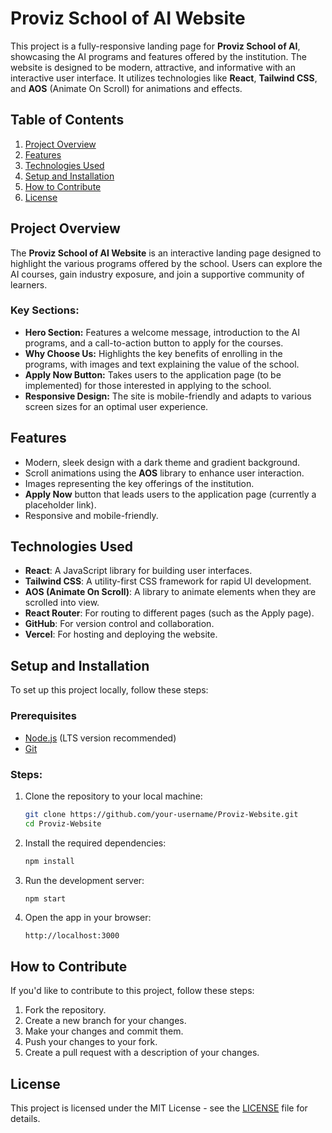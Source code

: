 # Proviz School of AI Website

This project is a fully-responsive landing page for **Proviz School of AI**, showcasing the AI programs and features offered by the institution. The website is designed to be modern, attractive, and informative with an interactive user interface. It utilizes technologies like **React**, **Tailwind CSS**, and **AOS** (Animate On Scroll) for animations and effects.

## Table of Contents

1. [Project Overview](#project-overview)
2. [Features](#features)
3. [Technologies Used](#technologies-used)
4. [Setup and Installation](#setup-and-installation)
5. [How to Contribute](#how-to-contribute)
6. [License](#license)

## Project Overview

The **Proviz School of AI Website** is an interactive landing page designed to highlight the various programs offered by the school. Users can explore the AI courses, gain industry exposure, and join a supportive community of learners. 

### Key Sections:
- **Hero Section:** Features a welcome message, introduction to the AI programs, and a call-to-action button to apply for the courses.
- **Why Choose Us:** Highlights the key benefits of enrolling in the programs, with images and text explaining the value of the school.
- **Apply Now Button:** Takes users to the application page (to be implemented) for those interested in applying to the school.
- **Responsive Design:** The site is mobile-friendly and adapts to various screen sizes for an optimal user experience.

## Features

- Modern, sleek design with a dark theme and gradient background.
- Scroll animations using the **AOS** library to enhance user interaction.
- Images representing the key offerings of the institution.
- **Apply Now** button that leads users to the application page (currently a placeholder link).
- Responsive and mobile-friendly.

## Technologies Used

- **React**: A JavaScript library for building user interfaces.
- **Tailwind CSS**: A utility-first CSS framework for rapid UI development.
- **AOS (Animate On Scroll)**: A library to animate elements when they are scrolled into view.
- **React Router**: For routing to different pages (such as the Apply page).
- **GitHub**: For version control and collaboration.
- **Vercel**: For hosting and deploying the website.

## Setup and Installation

To set up this project locally, follow these steps:

### Prerequisites
- [Node.js](https://nodejs.org/) (LTS version recommended)
- [Git](https://git-scm.com/)

### Steps:

1. Clone the repository to your local machine:
   ```bash
   git clone https://github.com/your-username/Proviz-Website.git
   cd Proviz-Website
   ```

2. Install the required dependencies:
   ```bash
   npm install
   ```

3. Run the development server:
   ```bash
   npm start
   ```

4. Open the app in your browser:
   ```
   http://localhost:3000
   ```

## How to Contribute

If you'd like to contribute to this project, follow these steps:

1. Fork the repository.
2. Create a new branch for your changes.
3. Make your changes and commit them.
4. Push your changes to your fork.
5. Create a pull request with a description of your changes.

## License

This project is licensed under the MIT License - see the [LICENSE](LICENSE) file for details.
